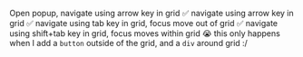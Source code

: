 Open popup, navigate using arrow key in grid ✅
navigate using arrow key in grid ✅
navigate using tab key in grid, focus move out of grid ✅
navigate using shift+tab key in grid, focus moves within grid 😭 this only happens when I add a `button` outside of the grid, and a `div` around grid :/
